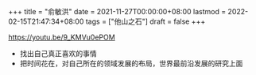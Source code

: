 +++
title = "俞敏洪"
date = 2021-11-27T00:00:00+08:00
lastmod = 2022-02-15T21:47:34+08:00
tags = ["他山之石"]
draft = false
+++

<https://youtu.be/9_KMVu0ePOM>

-   找出自己真正喜欢的事情
-   把时间花在，对自己所在的领域发展的布局，世界最前沿发展的研究上面